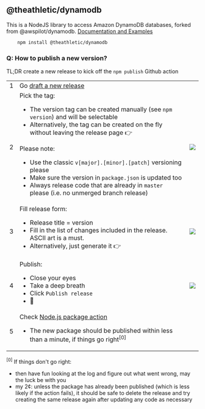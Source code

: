 ## @theathletic/dynamodb

This is a NodeJS library to access Amazon DynamoDB databases, forked from @awspilot/dynamodb.
[Documentation and Examples](https://awspilot.dev/)

```bash
	npm install @theathletic/dynamodb
```

### Q: How to publish a new version?

TL;DR create a new release to kick off the `npm publish` Github action

<table>
	<tr>
		<td>1</td>
		<td>Go <a href="https://github.com/TheAthletic/dynamodb-oop/releases/new">draft a new release</a></td>
		<td></td>
	</tr>
	<tr>
		<td>2</td>
		<td>Pick the tag:
			<ul>
				<li>The version tag can be created manually (see <code>npm version</code>) and will be selectable</li>
				<li>Alternatively, the tag can be created on the fly without leaving the release page 👉</li>
            </ul>
            Please note:
            <ul>
				<li>Use the classic <code>v[major].[minor].[patch]</code> versioning please</li>
                <li>Make sure the version in <code>package.json</code> is updated too</li>
				<li>Always release code that are already in <code>master</code> please (i.e. no unmerged branch release)</li>
			</ul>
		</td>
		<td><image src="https://github.com/user-attachments/assets/b0b36776-529f-491b-95d4-c67e314b63ca"/></td>
	</tr>
	<tr>
		<td>3</td>
		<td>Fill release form:
			<ul>
				<li>Release title = version</li>
				<li>Fill in the list of changes included in the release. ASCII art is a must.</li>
				<li>Alternatively, just generate it 👉</li>
			</ul>
		</td>
		<td><image src="https://github.com/user-attachments/assets/4083cece-d996-45fd-b7b7-d03c94412294"/></td>
	</tr>
	<tr>
		<td>4</td>
		<td>Publish:
			<ul>
				<li>Close your eyes</li>
				<li>Take a deep breath</li>
				<li>Click <code>Publish release</code></li>
				<li>🍾</li>
			</ul>
		</td>
		<td><image src="https://github.com/user-attachments/assets/2b184ad8-6d2f-49b0-a79c-6a3225b41e62"/></td>
	</tr>	
	<tr>
		<td>5</td>
		<td>Check <a href="https://github.com/TheAthletic/dynamodb-oop/actions/workflows/npm-publish-github-packages.yml">Node.js package action</a>
			<ul>
				<li>The new package should be published within less than a minute, if things go right<sup>[0]</sup></li>
			</ul>
		</td>
		<td></td>
	</tr>
</table>

<sup>[0]</sup> If things don't go right:
- then have fun looking at the log and figure out what went wrong, may the luck be with you
- my 2¢: unless the package has already been published (which is less likely if the action fails), it should be safe to delete the release and try creating the same release again after updating any code as necessary
